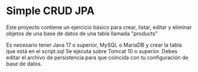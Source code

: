 # Simple CRUD JPA
Este proyecto contiene un ejercicio básico para crear, listar, editar y eliminar objetos de una base de datos de una
tabla llamada "products"

Es necesario tener Java 17 o superior, MySQL o MariaDB y crear la tabla que está en el script.sql
Se ejecuta sobre Tomcat 10 o superior.
Debes editar el archivo de persistencia para que coincida con tu configuración de base de datos.
